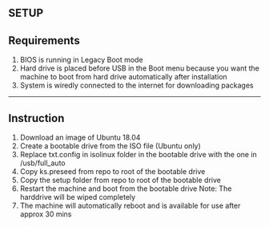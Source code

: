 SETUP
------------
Requirements
------------
1. BIOS is running in Legacy Boot mode
2. Hard drive is placed before USB in the Boot menu because you want the machine to boot from hard drive automatically after installation
3. System is wiredly connected to the internet for downloading packages 
------------
Instruction
------------
1. Download an image of Ubuntu 18.04
2. Create a bootable drive from the ISO file (Ubuntu only)
3. Replace txt.config in isolinux folder in the bootable drive with the one in /usb/full_auto
4. Copy ks.preseed from repo to root of the bootable drive
5. Copy the setup folder from repo to root of the bootable drive
6. Restart the machine and boot from the bootable drive
   Note: The harddrive will be wiped completely
7. The machine will automatically reboot and is available for use after approx 30 mins

